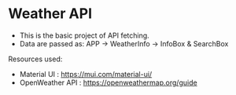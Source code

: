 # Weather API

- This is the basic project of API fetching.
- Data are passed as:
   APP ->  WeatherInfo  ->  InfoBox & SearchBox


Resources used:
- Material UI : https://mui.com/material-ui/
- OpenWeather API : https://openweathermap.org/guide